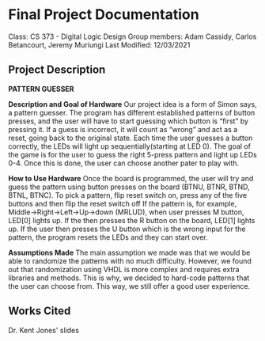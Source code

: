 # Final Project Documentation
Class: CS 373 - Digital Logic Design
Group members: Adam Cassidy, Carlos Betancourt, Jeremy Muriungi
Last Modified: 12/03/2021

## Project Description
__PATTERN GUESSER__

__Description and Goal of Hardware__
  Our project idea is a form of Simon says, a pattern guesser.  The program has different established patterns of button presses, and the user will have to start guessing which button is “first” by pressing it.  If a guess is incorrect, it will count as “wrong” and act as a reset, going back to the original state.  Each time the user guesses a button correctly, the LEDs will light up sequentially(starting at LED 0). The goal of the game is for the user to guess the right 5-press pattern and light up LEDs 0-4.  Once this is done, the user can choose another pater to play with. 

__How to Use Hardware__
Once the board is programmed, the user will try and guess the pattern using button presses on the board (BTNU, BTNR, BTND, BTNL, BTNC).
To pick a pattern, flip reset switch on, press any of the five buttons and then flip the reset switch off
If the pattern is, for example, Middle->Right->Left->Up->down (MRLUD), when user presses M button, LED[0] lights up. If the then presses the R button on the board, LED[1] lights up. If the user then presses the U button which is the wrong input for the pattern, the program resets the LEDs and they can start over.

__Assumptions Made__
The main assumption we made was that we would be able to randomize the patterns with no much difficulty. However, we found out that randomization using VHDL is more complex and requires extra libraries and methods. This is why, we decided to hard-code patterns that the user can choose from. This way, we still offer a good user experience.

## Works Cited
Dr. Kent Jones' slides
